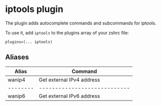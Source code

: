 # iptools plugin

The plugin adds autocomplete commands and subcommands for iptools.

To use it, add `iptools` to the plugins array of your zshrc file:
```
plugins=(... iptools)
```

## Aliases

| Alias  | Command                    |
|--------|----------------------------|
| wanip4 | Get external IPv4 address  |
|--------|----------------------------|
| wanip6 | Get external IPv6 address  |

